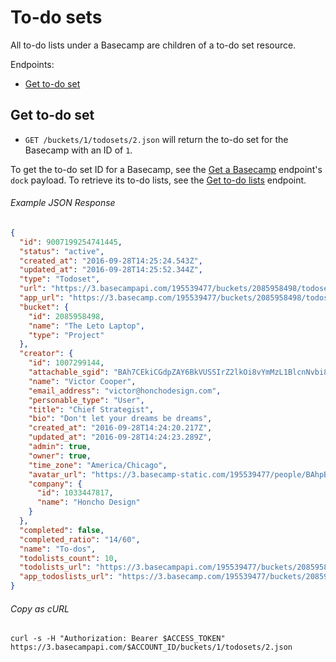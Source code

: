 To-do sets
==========

All to-do lists under a Basecamp are children of a to-do set resource.

Endpoints:

- [Get to-do set](#get-to-do-set)


Get to-do set
-------------

* `GET /buckets/1/todosets/2.json` will return the to-do set for the Basecamp with an ID of `1`.

To get the to-do set ID for a Basecamp, see the [Get a Basecamp][1] endpoint's `dock` payload. To retrieve its to-do lists, see the [Get to-do lists][2] endpoint.

###### Example JSON Response
<!-- START GET /buckets/1/todosets/2.json -->
```json
{
  "id": 9007199254741445,
  "status": "active",
  "created_at": "2016-09-28T14:25:24.543Z",
  "updated_at": "2016-09-28T14:25:52.344Z",
  "type": "Todoset",
  "url": "https://3.basecampapi.com/195539477/buckets/2085958498/todosets/9007199254741445.json",
  "app_url": "https://3.basecamp.com/195539477/buckets/2085958498/todosets/9007199254741445",
  "bucket": {
    "id": 2085958498,
    "name": "The Leto Laptop",
    "type": "Project"
  },
  "creator": {
    "id": 1007299144,
    "attachable_sgid": "BAh7CEkiCGdpZAY6BkVUSSIrZ2lkOi8vYmMzL1BlcnNvbi8xMDA3Mjk5MTQ0P2V4cGlyZXNfaW4GOwBUSSIMcHVycG9zZQY7AFRJIg9hdHRhY2hhYmxlBjsAVEkiD2V4cGlyZXNfYXQGOwBUMA==--2e34d7611a9fcaeb82342d015a671cf5e998c036",
    "name": "Victor Cooper",
    "email_address": "victor@honchodesign.com",
    "personable_type": "User",
    "title": "Chief Strategist",
    "bio": "Don't let your dreams be dreams",
    "created_at": "2016-09-28T14:24:20.217Z",
    "updated_at": "2016-09-28T14:24:23.289Z",
    "admin": true,
    "owner": true,
    "time_zone": "America/Chicago",
    "avatar_url": "https://3.basecamp-static.com/195539477/people/BAhpBEgqCjw=--8266bb0507508f3d46050d57b65924d5e2a005f3/avatar-64-x4",
    "company": {
      "id": 1033447817,
      "name": "Honcho Design"
    }
  },
  "completed": false,
  "completed_ratio": "14/60",
  "name": "To-dos",
  "todolists_count": 10,
  "todolists_url": "https://3.basecampapi.com/195539477/buckets/2085958498/todosets/9007199254741445/todolists.json",
  "app_todoslists_url": "https://3.basecamp.com/195539477/buckets/2085958498/todosets/9007199254741445/todolists"
}
```
<!-- END GET /buckets/1/todosets/2.json -->
###### Copy as cURL

``` shell
curl -s -H "Authorization: Bearer $ACCESS_TOKEN" https://3.basecampapi.com/$ACCOUNT_ID/buckets/1/todosets/2.json
```


[1]: https://github.com/basecamp/bc3-api/blob/master/sections/basecamps.md#get-a-basecamp
[2]: https://github.com/basecamp/bc3-api/blob/master/sections/todolists.md#get-to-do-lists
[3]: https://github.com/basecamp/bc3-api/blob/master/sections/recordings.md#trash-a-recording
